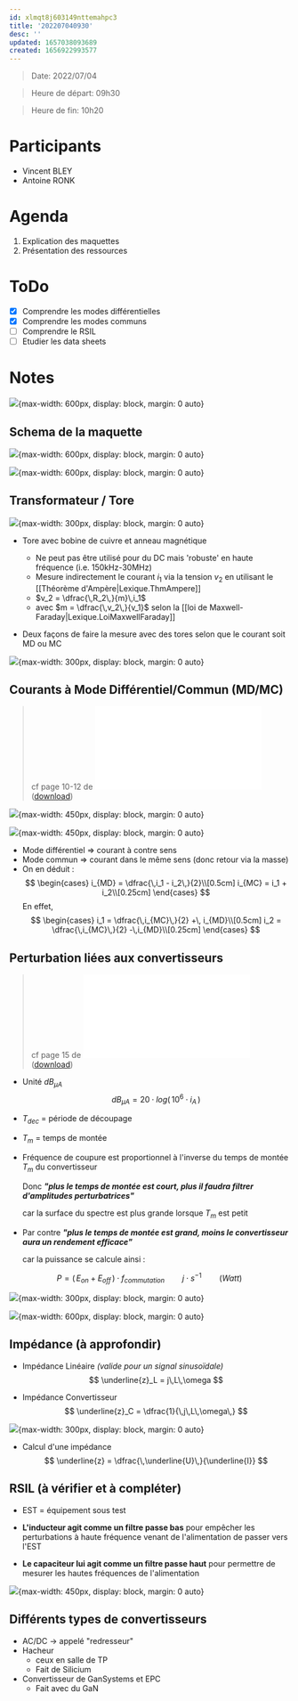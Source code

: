 ```yaml
---
id: xlmqt8j603149nttemahpc3
title: '202207040930'
desc: ''
updated: 1657038093689
created: 1656922993577
---
```


> Date: 2022/07/04

> Heure de départ: 09h30

> Heure de fin: 10h20

# Participants

- Vincent BLEY
- Antoine RONK

# Agenda

1. Explication des maquettes
2. Présentation des ressources

# ToDo

- [x] Comprendre les modes différentielles
- [x] Comprendre les modes communs
- [ ] Comprendre le RSIL
- [ ] Etudier les data sheets

# Notes

![](/assets/images/whiteboard.20220704.meeting2.png){max-width: 600px, display: block, margin: 0 auto}

## Schema de la maquette

![](/assets/images/schema.RSILetAnalyseurTore.png){max-width: 600px, display: block, margin: 0 auto}

![](/assets/images/schema.RSILetAnalyseur.png){max-width: 600px, display: block, margin: 0 auto}

## Transformateur / Tore

![](/assets/images/schema.TransformateurTore.png){max-width: 300px, display: block, margin: 0 auto}

- Tore avec bobine de cuivre et anneau magnétique
    - Ne peut pas être utilisé pour du DC mais 'robuste' en haute fréquence (i.e. 150kHz-30MHz)
    - Mesure indirectement le courant $i_1$ via la tension $v_2$ en utilisant le [[Théorème d'Ampère|Lexique.ThmAmpere]]
    - $v_2 = \dfrac{\,R_2\,}{m}\,i_1$
    - avec $m = \dfrac{\,v_2\,}{v_1}$ selon la [[loi de Maxwell-Faraday|Lexique.LoiMaxwellFaraday]]

- Deux façons de faire la mesure avec des tores selon que le courant soit MD ou MC

![](/assets/images/schema.MesureTore.png){max-width: 300px, display: block, margin: 0 auto}

## Courants à Mode Différentiel/Commun (MD/MC) 

> cf page 10-12 de !["Systèmes et Composants Passifs 2021"](/assets/NotesDeCours.SystemesEtCompoPassifs2021.pdf) 
([download](https://github.com/TunnRKA/LaplaceCEM/blob/master/notes/assets/NotesDeCours.SystemesEtCompoPassifs2021.pdf))

![](/assets/images/schema.ModeDiffCom.png){max-width: 450px, display: block, margin: 0 auto}

![](/assets/images/ModeDiffComRepPratique.png){max-width: 450px, display: block, margin: 0 auto}


- Mode différentiel => courant à contre sens
- Mode commun => courant dans le même sens (donc retour via la masse)
- On en déduit :
$$
\begin{cases}
i_{MD} = \dfrac{\,i_1 - i_2\,}{2}\\[0.5cm]
i_{MC} = i_1 + i_2\\[0.25cm]
\end{cases}
$$
En effet, 
$$
\begin{cases}
i_1 = \dfrac{\,i_{MC}\,}{2} +\, i_{MD}\\[0.5cm]
i_2 = \dfrac{\,i_{MC}\,}{2} -\,i_{MD}\\[0.25cm]
\end{cases}
$$

## Perturbation liées aux convertisseurs

> cf page 15 de !["Systèmes et Composants Passifs 2021"](/assets/NotesDeCours.SystemesEtCompoPassifs2021.pdf) 
([download](https://github.com/TunnRKA/LaplaceCEM/blob/master/notes/assets/NotesDeCours.SystemesEtCompoPassifs2021.pdf))

- Unité $dB_{\mu A}$
$$
dB_{\mu A} = 20 \cdot log(\, 10^6 \cdot i_A \,)
$$

- $T_{dec}$ = période de découpage
- $T_m$ = temps de montée

- Fréquence de coupure est proportionnel à l'inverse du temps de montée $T_m$ du convertisseur

    Donc **_"plus le temps de montée est court, plus il faudra filtrer d'amplitudes perturbatrices"_**
    
    car la surface du spectre est plus grande lorsque $T_m$ est petit

- Par contre **_"plus le temps de montée est grand, moins le convertisseur aura un rendement efficace"_**

    car la puissance se calcule ainsi :

$$
P = \big(\, E_{on} + E_{off} \,\big) \cdot f_{commutation} \qquad j \cdot s^{-1} \qquad (Watt)
$$

![](/assets/images/courbe.EnergieCommutation.png){max-width: 300px, display: block, margin: 0 auto}


![](/assets/images/output.CommutationHacheur.png){max-width: 600px, display: block, margin: 0 auto}

## Impédance (à approfondir)

- Impédance Linéaire _(valide pour un signal sinusoïdale)_
$$
\underline{z}_L = j\,L\,\omega
$$

- Impédance Convertisseur
$$
\underline{z}_C = \dfrac{1}{\,j\,L\,\omega\,}
$$

![](/assets/images/schema.ImpedanceConvertisseur.png){max-width: 300px, display: block, margin: 0 auto}

- Calcul d'une impédance
$$
\underline{z} = \dfrac{\,\underline{U}\,}{\underline{I}}
$$

## RSIL (à vérifier et à compléter)

- EST = équipement sous test 

- **L'inducteur agit comme un filtre passe bas** pour empêcher les perturbations à haute fréquence venant de l'alimentation de passer vers l'EST

- **Le capaciteur lui agit comme un filtre passe haut** pour permettre de mesurer les hautes fréquences de l'alimentation

![](/assets/images/schema.RSIL.png){max-width: 450px, display: block, margin: 0 auto}

## Différents types de convertisseurs

- AC/DC -> appelé "redresseur"
- Hacheur
    - ceux en salle de TP
    - Fait de Silicium
- Convertisseur de GanSystems et EPC
    - Fait avec du GaN
